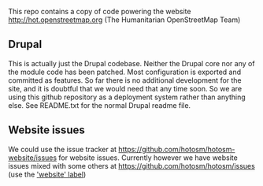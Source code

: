 This repo contains a copy of code powering the website http://hot.openstreetmap.org (The Humanitarian OpenStreetMap Team) 
## Drupal
This is actually just the Drupal codebase. Neither the Drupal core nor any of the module code has been patched. Most configuration is exported and committed as features. So far there is no additional development for the site, and it is doubtful that we would need that any time soon. So we are using this github repository as a deployment system rather than anything else. See README.txt for the normal Drupal readme file.

## Website issues
We could use the issue tracker at https://github.com/hotosm/hotosm-website/issues for website issues. Currently however we have website issues mixed with some others at https://github.com/hotosm/hotosm/issues (use the ['website' label](https://github.com/hotosm/hotosm/issues?labels=website&page=1&state=open))
